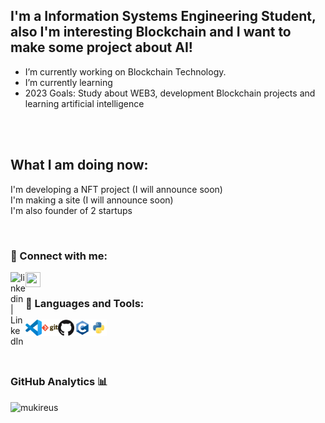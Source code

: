 
## I'm a Information Systems Engineering Student, also I'm interesting Blockchain and I want to make some project about AI!
-  I’m currently working on Blockchain Technology.
-  I’m currently learning 
-  2023 Goals: Study about WEB3, development Blockchain projects and learning artificial intelligence 
<br />
<br />

##  What I am doing now:
I'm developing a NFT project (I will announce soon)<br />
I'm making a site (I will announce soon)<br />
I'm also founder of 2 startups

<br />

### 📩 Connect with me:

[<img align="left" alt="linkedin | LinkedIn" width="24px" src="https://raw.githubusercontent.com/peterthehan/peterthehan/master/assets/linkedin.svg" />][linkedin]
[<img align="left" height="24" width="24" src="https://cdn.jsdelivr.net/npm/simple-icons@v4/icons/gmail.svg" />][gmail]

<br />

### 🔧 Languages and Tools:

[<img align="left" alt="Visual Studio Code" width="26px" src="https://raw.githubusercontent.com/github/explore/80688e429a7d4ef2fca1e82350fe8e3517d3494d/topics/visual-studio-code/visual-studio-code.png" />][vsCode]
[<img align="left" alt="Git" width="26px" src="https://raw.githubusercontent.com/github/explore/80688e429a7d4ef2fca1e82350fe8e3517d3494d/topics/git/git.png" />][git]
[<img align="left" alt="GitHub" width="26px" src="https://raw.githubusercontent.com/github/explore/78df643247d429f6cc873026c0622819ad797942/topics/github/github.png" />][github]
[<img align="left" alt="Flutter" width="26px" src="https://raw.githubusercontent.com/github/explore/f3e22f0dca2be955676bc70d6214b95b13354ee8/topics/c/c.png" />][C]
[<img align="left" alt="Python" width="26px" src="https://raw.githubusercontent.com/github/explore/cebd63002168a05a6a642f309227eefeccd92950/topics/python/python.png" />][python]
<br />




<br />
<br />



### GitHub Analytics 📊

  <img height="180em" align="left" src="https://github-readme-stats.vercel.app/api/top-langs?username=erayeren13&show_icons=true&locale=en&layout=compact&langs_count=8&theme=radical" alt="mukireus"/>
</a>

<br />



[linkedin]: https://www.linkedin.com/in/erayeren-ee/
[medium]: https://medium.com/@iamsquanching
[gmail]: mailto:mail@erayeren.com
[C]: https://www.open-std.org/jtc1/sc22/wg14/
[vsCode]: https://code.visualstudio.com/
[git]: https://git-scm.com/
[github]: https://github.com/erayeren13
[python]: https://www.python.org/


